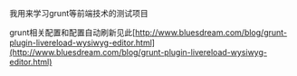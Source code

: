 我用来学习grunt等前端技术的测试项目

grunt相关配置和配置自动刷新见此[http://www.bluesdream.com/blog/grunt-plugin-livereload-wysiwyg-editor.html](http://www.bluesdream.com/blog/grunt-plugin-livereload-wysiwyg-editor.html)
